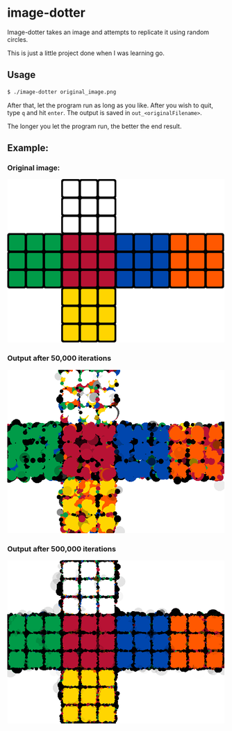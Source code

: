 # image-dotter

Image-dotter takes an image and attempts to replicate it using random circles.

This is just a little project done when I was learning go.

## Usage

```bash
$ ./image-dotter original_image.png
```

After that, let the program run as long as you like. After you wish to quit, type `q` and hit `enter`. The
output is saved in `out_<originalFilename>`.

The longer you let the program run, the better the end result.


## Example:

### Original image:

![Before](img/Example_in.png)


### Output after 50,000 iterations
![After 50000 iterations](img/Example_out_50k.png)


### Output after 500,000 iterations

![After 500000 iterations](img/Example_out_500k.png)
